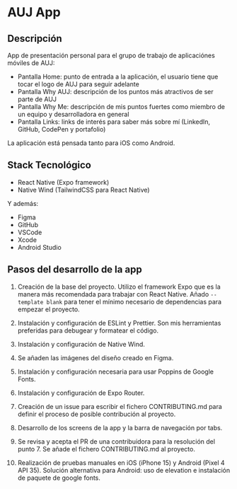# AUJ App

## Descripción

App de presentación personal para el grupo de trabajo de aplicaciónes móviles de AUJ:

* Pantalla Home: punto de entrada a la aplicación, el usuario tiene que tocar el logo de AUJ para seguir adelante
* Pantalla Why AUJ: descripción de los puntos más atractivos de ser parte de AUJ
* Pantalla Why Me: descripción de mis puntos fuertes como miembro de un equipo y desarrolladora en general
* Pantalla Links: links de interés para saber más sobre mí (LinkedIn, GitHub, CodePen y portafolio)

La aplicación está pensada tanto para iOS como Android.

## Stack Tecnológico

* React Native (Expo framework)
* Native Wind (TailwindCSS para React Native)

Y además:
* Figma
* GitHub
* VSCode
* Xcode
* Android Studio

## Pasos del desarrollo de la app

1. Creación de la base del proyecto. Utilizo el framework Expo que es la manera más recomendada para trabajar con React Native. Añado `--template blank` para tener el mínimo necesario de dependencias para empezar el proyecto.

2. Instalación y configuración de ESLint y Prettier. Son mis herramientas preferidas para debugear y formatear el código.

3. Instalación y configuración de Native Wind.

4. Se añaden las imágenes del diseño creado en Figma.

5. Instalación y configuración necesaria para usar Poppins de Google Fonts.

6. Instalación y configuración de Expo Router.

7. Creación de un issue para escribir el fichero CONTRIBUTING.md para definir el proceso de posible contribución al proyecto.

8. Desarrollo de los screens de la app y la barra de navegación por tabs.

9. Se revisa y acepta el PR de una contribuidora para la resolución del punto 7. Se añade el fichero CONTRIBUTING.md al proyecto.

10. Realización de pruebas manuales en iOS (iPhone 15) y Android (Pixel 4 API 35). Solución alternativa para Android: uso de elevation e instalación de paquete de google fonts.
